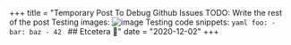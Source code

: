 +++
title = "Temporary Post To Debug Github Issues  TODO: Write the rest of the post  Testing images:  ![image](https://user-images.githubusercontent.com/6292/100681099-008c0800-3341-11eb-9dde-d415a57a92ef.png)  Testing code snippets:  ```yaml foo: - bar: baz - 42 ```  ## Etcetera  🍮"
date = "2020-12-02"
+++

